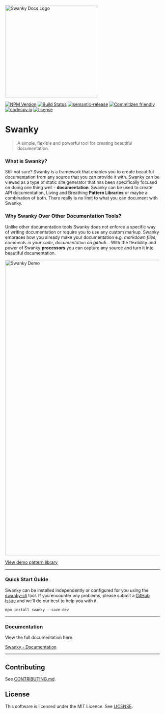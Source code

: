 <img src="https://github.com/swanky-docs/swanky/blob/master/img/swanky-logo.png" alt="Swanky Docs Logo" width="300">

[![NPM Version](https://img.shields.io/npm/v/swanky.svg?style=flat-square)](http://npm.im/swanky)
[![Build Status](https://travis-ci.org/swanky-docs/swanky.svg?branch=master)](https://travis-ci.org/swanky-docs/swanky)
[![semantic-release](https://img.shields.io/badge/%20%20%F0%9F%93%A6%F0%9F%9A%80-semantic--release-e10079.svg)](https://github.com/swanky-docs/swanky)
[![Commitizen friendly](https://img.shields.io/badge/commitizen-friendly-brightgreen.svg)](http://commitizen.github.io/cz-cli/)
[![codecov.io](https://codecov.io/github/swanky-docs/swanky/coverage.svg?branch=master)](https://codecov.io/github/swanky-docs/swanky?branch=master)
[![license](https://img.shields.io/github/license/mashape/apistatus.svg?maxAge=2592000)]()

# Swanky
> A simple, flexible and powerful tool for creating beautiful documentation.

### What is Swanky?
Still not sure? Swanky is a framework that enables you to create beautiful documentation from any source that you can provide it with. Swanky can be viewed as a type of static site generator that has been specifically focused on doing one thing well - __documentation__. Swanky can be used to create API documentation, Living and Breathing __Pattern Libraries__ or maybe a combination of both. There really is no limit to what you can document with Swanky.

### Why Swanky Over Other Documentation Tools?
Unlike other documentation tools Swanky does not enforce a specific way of writing documentation or require you to use any custom markup. Swanky embraces how you already make your documentation e.g. *markdown files*, *comments in your code*, *documentation on github*... With the flexibility and power of Swanky __processors__ you can capture any source and turn it into beautiful documentation.

<img src="https://github.com/swanky-docs/swanky/blob/master/img/screenshot.gif" alt="Swanky Demo" width="960">

[View demo pattern library](https://swanky-docs.github.io/demo/)

---

### Quick Start Guide

Swanky can be installed independently or configured for you using the [swanky-cli](https://github.com/swanky-docs/swanky-cli) tool. 
If you encounter any problems, please submit a [GitHub issue](https://github.com/swanky-docs/swanky/issues) and we'll do our best to help you with it.

```
npm install swanky --save-dev
```

---

### Documentation

View the full documentation here.

[Swanky - Documentation](https://swanky-docs.github.io/docs/)

---
    
<!--[RM_CONTRIBUTING]-->
## Contributing

See [CONTRIBUTING.md](CONTRIBUTING.md).


<!--[]-->

<!--[RM_LICENSE]-->
## License

This software is licensed under the MIT Licence. See [LICENSE](LICENSE).

<!--[]-->
